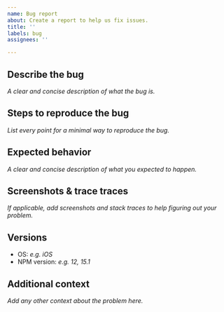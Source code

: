 ```yaml
---
name: Bug report
about: Create a report to help us fix issues.
title: ''
labels: bug
assignees: ''

---
```


## Describe the bug

_A clear and concise description of what the bug is._

## Steps to reproduce the bug

_List every point for a minimal way to reproduce the bug._

## Expected behavior

_A clear and concise description of what you expected to happen._

## Screenshots & trace traces

_If applicable, add screenshots and stack traces to help figuring out your problem._

## Versions
 - OS: _e.g. iOS_
 - NPM version: _e.g. 12, 15.1_
 
## Additional context
_Add any other context about the problem here._

